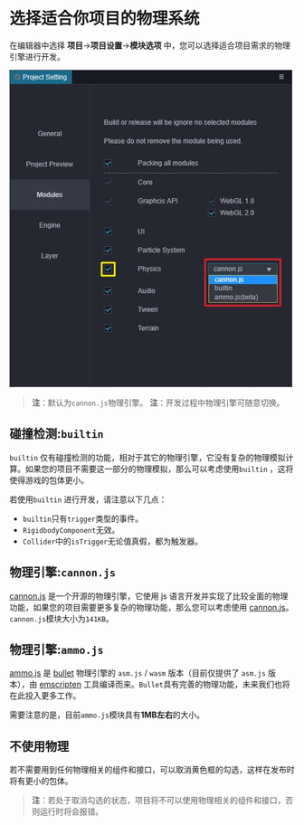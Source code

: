 # 选择适合你项目的物理系统

在编辑器中选择 **项目**->**项目设置**->**模块选项** 中，您可以选择适合项目需求的物理引擎进行开发。

![物理引擎选项](img/physics-module.jpg)

> **注**：默认为`cannon.js`物理引擎。
> **注**：开发过程中物理引擎可随意切换。

## 碰撞检测:`builtin`

`builtin` 仅有碰撞检测的功能，相对于其它的物理引擎，它没有复杂的物理模拟计算。如果您的项目不需要这一部分的物理模拟，那么可以考虑使用`builtin` ，这将使得游戏的包体更小。

若使用`builtin` 进行开发，请注意以下几点：

- `builtin`只有`trigger`类型的事件。
- `RigidbodyComponent`无效。
- `Collider`中的`isTrigger`无论值真假，都为触发器。

## 物理引擎:`cannon.js`

[cannon.js](https://github.com/cocos-creator/cannon.js) 是一个开源的物理引擎，它使用 js 语言开发并实现了比较全面的物理功能，如果您的项目需要更多复杂的物理功能，那么您可以考虑使用 [cannon.js](https://github.com/cocos-creator/cannon.js)。`cannon.js`模块大小为`141KB`。

## 物理引擎:`ammo.js`

[ammo.js](https://github.com/cocos-creator/ammo.js) 是 [bullet](https://github.com/bulletphysics/bullet3) 物理引擎的 `asm.js` / `wasm` 版本（目前仅提供了 `asm.js` 版本），由 [emscripten](https://github.com/emscripten-core/emscripten) 工具编译而来。`Bullet`具有完善的物理功能，未来我们也将在此投入更多工作。

需要注意的是，目前`ammo.js`模块具有**1MB左右**的大小。

## 不使用物理

若不需要用到任何物理相关的组件和接口，可以取消黄色框的勾选，这样在发布时将有更小的包体。

> **注**：若处于取消勾选的状态，项目将不可以使用物理相关的组件和接口，否则运行时将会报错。

<!-- ## 扩展物理后端 -->

